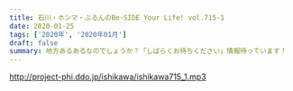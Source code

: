 ```yaml
---
title: 石川・ホンマ・ぶるんのBe-SIDE Your Life! vol.715-1
date: 2020-01-25
tags: ['2020年', '2020年01月']
draft: false
summary: 地方あるあるなのでしょうか？「しばらくお待ちください」情報待っています！
---
```


http://project-phi.ddo.jp/ishikawa/ishikawa715_1.mp3

